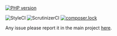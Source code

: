 [![PHP version](https://badge.fury.io/ph/simplyfier%2Fservice.svg)](https://badge.fury.io/ph/simplyfier%2Fservice)

![StyleCI](https://styleci.io/repos/106058647/shield?branch=master)
![ScrutinizerCI](https://scrutinizer-ci.com/g/simplyfier/service/badges/quality-score.png?b=master)
[![composer.lock](https://poser.pugx.org/stupidlysimple/php/composerlock)](https://packagist.org/packages/simplyfier/service)

Any issue please report it in the main project [here](https://github.com/stupidlysimple/php).
